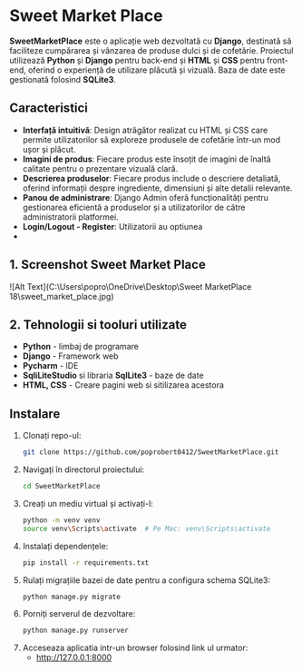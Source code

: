 # Sweet Market Place

**SweetMarketPlace** este o aplicație web dezvoltată cu **Django**, destinată să faciliteze cumpărarea și vânzarea de produse dulci și de cofetărie. Proiectul utilizează **Python** și **Django** pentru back-end și **HTML** și **CSS** pentru front-end, oferind o experiență de utilizare plăcută și vizuală. Baza de date este gestionată folosind **SQLite3**.

## Caracteristici

- **Interfață intuitivă**: Design atrăgător realizat cu HTML și CSS care permite utilizatorilor să exploreze produsele de cofetărie într-un mod ușor și plăcut.
- **Imagini de produs**: Fiecare produs este însoțit de imagini de înaltă calitate pentru o prezentare vizuală clară.
- **Descrierea produselor**: Fiecare produs include o descriere detaliată, oferind informații despre ingrediente, dimensiuni și alte detalii relevante.
- **Panou de administrare**: Django Admin oferă funcționalități pentru gestionarea eficientă a produselor și a utilizatorilor de către administratorii platformei.
- **Login/Logout - Register**: Utilizatorii au optiunea 
- 
## 1. Screenshot Sweet Market Place

![Alt Text](C:\Users\popro\OneDrive\Desktop\Sweet MarketPlace 18\sweet_market_place.jpg)

## 2. Tehnologii si tooluri utilizate

* **Python** - limbaj de programare
* **Django** - Framework web
* **Pycharm** - IDE
* **SqliLiteStudio** si libraria **SqlLite3** - baze de date
* **HTML, CSS** - Creare pagini web si sitilizarea acestora


## Instalare

1. Clonați repo-ul:
   ```bash
   git clone https://github.com/poprobert0412/SweetMarketPlace.git
   ```
2. Navigați în directorul proiectului:
   ```bash
   cd SweetMarketPlace
   ```
3. Creați un mediu virtual și activați-l:
   ```bash
   python -m venv venv
   source venv\Scripts\activate  # Pe Mac: venv\Scripts\activate
   ```
4. Instalați dependențele:
   ```bash
   pip install -r requirements.txt
   ```
5. Rulați migrațiile bazei de date pentru a configura schema SQLite3:
   ```bash
   python manage.py migrate
   ```
6. Porniți serverul de dezvoltare:
   ```bash
   python manage.py runserver
   ```
7. Acceseaza aplicatia intr-un browser folosind link ul urmator:
   * http://127.0.0.1:8000
